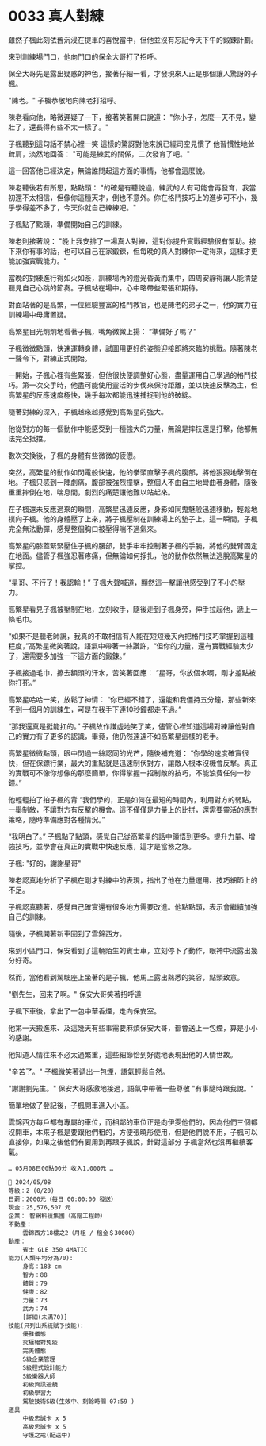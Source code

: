# 0033 真人對練

雖然子楓此刻依舊沉浸在提車的喜悅當中，但他並沒有忘記今天下午的鍛鍊計劃。

來到訓練場門口，他向門口的保全大哥打了招呼。

保全大哥先是露出疑惑的神色，接著仔細一看，才發現來人正是那個讓人驚訝的子楓。

"陳老。"
子楓恭敬地向陳老打招呼。

陳老看向他，略微遲疑了一下，接著笑著開口說道：
"你小子，怎麼一天不見，變壯了，還長得有些不太一樣了。"

子楓聽到這句話不禁心裡一笑
這樣的驚訝對他來說已經司空見慣了
他習慣性地耸耸肩，淡然地回答：
"可能是練武的關係，二次發育了吧。"

這一回答他已經決定，無論誰問起這方面的事情，他都會這麼說。

陳老聽後若有所思，點點頭：
"的確是有聽說過，練武的人有可能會再發育，我當初還不太相信，但像你這種天才，倒也不意外。你在格鬥技巧上的進步可不小，幾乎學得差不多了，今天你就自己練練吧。"

子楓點了點頭，準備開始自己的訓練。

陳老則接著說：
"晚上我安排了一場真人對練，這對你提升實戰經驗很有幫助。接下來你有事的話，也可以自己在家鍛鍊，但每晚的真人對練你一定得來，這樣才更能加強實戰能力。"

當晚的對練進行得如火如荼，訓練場內的燈光昏黃而集中，四周安靜得讓人能清楚聽見自己心跳的節奏。子楓站在場中，心中略帶些緊張和期待。

對面站著的是高繁，一位經驗豐富的格鬥教官，也是陳老的弟子之一，他的實力在訓練場中毋庸置疑。

高繁星目光炯炯地看著子楓，嘴角微微上揚：
“準備好了嗎？”

子楓微微點頭，快速運轉身體，試圖用更好的姿態迎接即將來臨的挑戰。隨著陳老一聲令下，對練正式開始。

一開始，子楓心裡有些緊張，但他很快便調整好心態，盡量運用自己學過的格鬥技巧。第一次交手時，他盡可能使用靈活的步伐來保持距離，並以快速反擊為主，但高繁星的反應速度極快，幾乎每次都能迅速捕捉到他的破綻。

隨著對練的深入，子楓越來越感覺到高繁星的強大。

他從對方的每一個動作中能感受到一種強大的力量，無論是摔技還是打擊，他都無法完全抵擋。

數次交換後，子楓的身體有些微微的疲憊。

突然，高繁星的動作如閃電般快速，他的拳頭直擊子楓的腹部，將他狠狠地擊倒在地。子楓只感到一陣劇痛，腹部被強烈撞擊，整個人不由自主地彎曲著身體，隨後重重摔倒在地，喘息間，劇烈的痛楚讓他難以站起來。

在子楓還未反應過來的瞬間，高繁星迅速反應，身影如同鬼魅般迅速移動，輕鬆地撲向子楓。他的身體壓了上來，將子楓壓制在訓練場上的墊子上。這一瞬間，子楓完全無法動彈，感覺整個胸口被壓得喘不過氣來。

高繁星的膝蓋緊緊壓住子楓的腰部，雙手牢牢控制著子楓的手腕，將他的雙臂固定在地面。儘管子楓強忍著疼痛，但無論如何掙扎，他的動作依然無法逃脫高繁星的掌控。

“星哥、不行了！我認輸！”
子楓大聲喊道，顯然這一擊讓他感受到了不小的壓力。

高繁星看見子楓被壓制在地，立刻收手，隨後走到子楓身旁，伸手拉起他，遞上一條毛巾。

“如果不是聽老師說，我真的不敢相信有人能在短短幾天內把格鬥技巧掌握到這種程度，”高繁星微笑著說，語氣中帶著一絲讚許，“但你的力量，還有實戰經驗太少了，還需要多加強一下這方面的鍛鍊。”

子楓接過毛巾，擦去額頭的汗水，苦笑著回應：
“星哥，你放個水啊，剛才差點被你打死。”

高繁星哈哈一笑，放鬆了神情：
“你已經不錯了，還能和我僵持五分鐘，那些新來不到一個月的訓練生，可是在我手下連10秒鐘都走不過。”

“那我還真是挺能扛的。”
子楓故作謙虛地笑了笑，儘管心裡知道這場對練讓他對自己的實力有了更多的認識，畢竟，他仍然遠遠不如高繁星這樣的老手。

高繁星微微點頭，眼中閃過一絲認同的光芒，隨後補充道：
“你學的速度確實很快，但在保鏢行業，最大的重點就是迅速制伏對方，讓敵人根本沒機會反擊。真正的實戰可不像你想像的那麼簡單，你得掌握一招制敵的技巧，不能浪費任何一秒鐘。”

他輕輕拍了拍子楓的背
“我們學的，正是如何在最短的時間內，利用對方的弱點，一舉制敵，不讓對方有反擊的機會。這不僅僅是力量上的比拼，還需要靈活的應對策略，隨時準備應對各種情況。”

“我明白了。”
子楓點了點頭，感覺自己從高繁星的話中領悟到更多。提升力量、增強技巧，並學會在真正的實戰中快速反應，這才是當務之急。

子楓:
"好的，謝謝星哥"

陳老認真地分析了子楓在剛才對練中的表現，指出了他在力量運用、技巧細節上的不足。

子楓認真聽著，感覺自己確實還有很多地方需要改進。他點點頭，表示會繼續加強自己的訓練。

隨後，子楓開著新車回到了雲錦西方。

來到小區門口，保安看到了這輛陌生的賓士車，立刻停下了動作，眼神中流露出幾分好奇。

然而，當他看到駕駛座上坐著的是子楓，他馬上露出熟悉的笑容，點頭致意。

"劉先生，回來了啊。"
保安大哥笑著招呼道

子楓下車後，拿出了一包中華香煙，走向保安室。

他第一天搬進來、及這幾天有些事需要麻煩保安大哥，都會送上一包煙，算是小小的感謝。

他知道人情往來不必太過繁重，這些細節恰到好處地表現出他的人情世故。

"辛苦了。"
子楓微笑著遞出一包煙，語氣輕鬆自然。

"謝謝劉先生。"
保安大哥感激地接過，語氣中帶著一些尊敬
"有事隨時跟我說。"

簡單地做了登記後，子楓開車進入小區。

雲錦西方每戶都有專屬的車位，而相鄰的車位正是向伊雯他們的，因為他們三個都沒開車，本來子楓是要跟他們租的，方便張曉彤使用，但是他們說不用，子楓可以直接停，如果之後他們有要用到再跟子楓說，針對這部分 子楓當然也沒再繼續客氣。

`… 05月08日00點00分 收入1,000元 …`

```
📰 2024/05/08
等級：2 (0/20)
日薪：2000元（每日 00:00:00 發送）
現金：25,576,507 元
企業： 智網科技集團（高階工程師）
不動產：
    雲錦西方18樓之2（月租 / 租金＄30000）
動產： 
    賓士 GLE 350 4MATIC
能力(人類平均分為70):
    身高：183 cm
    智力：88
    體質：79
    健康：82
    力量：73
    武力：74
    [詳細(未滿70)]
技能(只列出系統賦予技能):
    優雅儀態
    究極絕對免疫
    完美體態
    S級企業管理
    S級程式設計能力
    S級樂器大師
    初級資訊透鏡
    初級學習力
    駕駛技術S級(生效中、剩餘時間 07:59 )
道具
    中級忠誠卡 x 5
    高級忠誠卡 x 5
    守護之戒(配送中)
```
